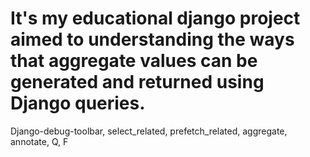 # It's my educational django project aimed to understanding the ways that aggregate values can be generated and returned using Django queries.
Django-debug-toolbar, select_related, prefetch_related, aggregate, annotate, Q, F
